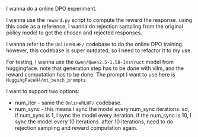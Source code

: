 I wanna do a online DPO experiment.

I wanna use the `reward.py` script to compute the reward the response. using this code as a reference, I wanna do rejection sampling from the original policy model to get the chosen and rejected responses.

I wanna refer to the `OnlineRLHF/` codebase to do the online DPO training. however, this codebase is super outdated, so I need to refactor it to my use.

For testing, I wanna use the `Qwen/Qwen2.5-1.5B-Instruct` model from huggingface. note that generation step has to be done with vllm, and the reward computation has to be done. The prompt I want to use here is `HuggingFaceH4/mt_bench_prompts`

I want to support two options:
- num_iter - same the `OnlineRLHF/` codebase.
- num_sync - this means I sync the model every num_sync iterations. so, if num_sync is 1, I sync the model every iteration. if the num_sync is 10, I sync the model every 10 iterations. after 10 iterations, need to do rejection sampling and reward computation again.


